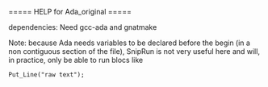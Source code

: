 ===== HELP for Ada_original =====


dependencies: Need gcc-ada and gnatmake


Note: because Ada needs variables to be declared before the begin (in a non contiguous section of the file), SnipRun is not very useful here and will, in practice, only be able to run blocs like

```
Put_Line("raw text");
```
